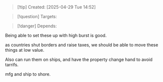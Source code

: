 
>[!tip] Created: [2025-04-29 Tue 14:52]

>[!question] Targets: 

>[!danger] Depends: 

Being able to set these up with high burst is good.

as countries shut borders and raise taxes, we should be able to move these things at low value.

Also can run them on ships, and have the property change hand to avoid tarrifs.

mfg and ship to shore.